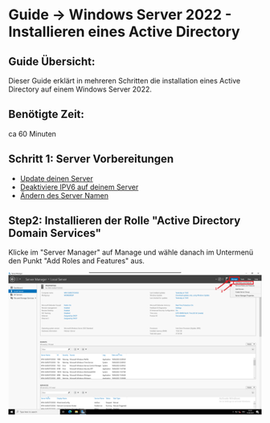 # Guide -> Windows Server 2022 - Installieren eines Active Directory

## Guide Übersicht:
Dieser Guide erklärt in mehreren Schritten die installation eines Active Directory auf einem Windows Server 2022. 
## Benötigte Zeit:
ca 60 Minuten
## Schritt 1: Server Vorbereitungen
- [Update deinen Server]
- [Deaktiviere IPV6 auf deinem Server]
- [Ändern des Server Namen](https://github.com/GeraldLeikam/tutorials/blob/master/windows/server/2022/server_manager_wip.md#guide---change-the-computer-name)
## Step2: Installieren der Rolle "Active Directory Domain Services"

Klicke im "Server Manager" auf Manage und wähle danach im Untermenü den Punkt "Add Roles and Features" aus.

![image](https://github.com/GeraldLeikam/tutorials/blob/master/images/windows/server/install_ad/windows_server_2022_%20install_ad_add_roles_and_features.png)


[Update deinen Server]: https://github.com/GeraldLeikam/tutorials/blob/master/windows/server/2022/update_windows_server.md

[Deaktiviere IPV6 auf deinem Server]: https://github.com/GeraldLeikam/tutorials/blob/master/windows/server/2022/disable_ipv6_network.md

[Ändern des Server Namen]: https://github.com/GeraldLeikam/tutorials/blob/master/windows/server/2022/server_manager.md
